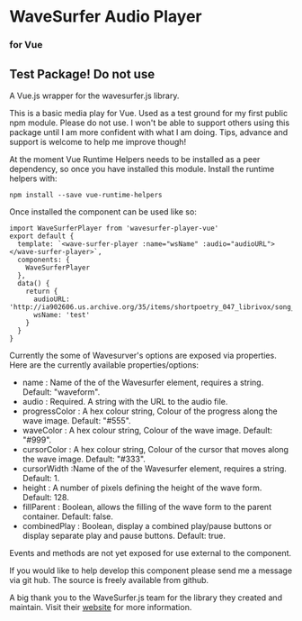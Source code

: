 # WaveSurfer Audio Player
### for Vue 
## Test Package! Do not use

A Vue.js wrapper for the wavesurfer.js library.

This is a basic media play for Vue. Used as a test ground for my first public npm module. Please do not use. I won't be able to support others using this package until I am more confident with what I am doing. Tips, advance and support is welcome to help me improve though!

At the moment Vue Runtime Helpers needs to be installed as a peer dependency, so once you have installed this module. Install the runtime helpers with:

`npm install --save vue-runtime-helpers`

Once installed the component can be used like so:
```
import WaveSurferPlayer from 'wavesurfer-player-vue'
export default {
  template: `<wave-surfer-player :name="wsName" :audio="audioURL"></wave-surfer-player>`,
  components: {
    WaveSurferPlayer
  },
  data() {
    return {
      audioURL: 'http://ia902606.us.archive.org/35/items/shortpoetry_047_librivox/song_cjrg_teasdale_64kb.mp3',
      wsName: 'test'
    }
  }
}
```

Currently the some of Wavesurver's options are exposed via properties. Here are the currently available properties/options:

- name : Name of the of the Wavesurfer element, requires a string. Default: "waveform".
- audio : Required. A string with the URL to the audio file.
- progressColor : A hex colour string, Colour of the progress along the wave image. Default: "#555".
- waveColor : A hex colour string, Colour of the wave image. Default: "#999".
- cursorColor : A hex colour string, Colour of the cursor that moves along the wave image. Default: "#333".
- cursorWidth :Name of the of the Wavesurfer element, requires a string. Default: 1.
- height : A number of pixels defining the height of the wave form. Default: 128.
- fillParent : Boolean, allows the filling of the  wave form to the parent container. Default: false.
- combinedPlay : Boolean, display a combined play/pause buttons or display separate play and pause buttons. Default: true.

Events and methods are not yet exposed for use external to the component.

If you would like to help develop this component please send me a message via git hub. The source is freely available from github.

A big thank you to the WaveSurfer.js team for the library they created and maintain. Visit their [website](https://wavesurfer-js.org/) for more information.